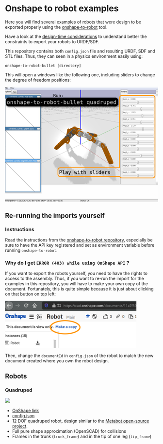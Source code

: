 # Onshape to robot examples

Here you will find several examples of robots that were design to be exported properly using the
[onshape-to-robot](https://github.com/Rhoban/onshape-to-robot) tool.

Have a look at the [design-time considerations](https://github.com/Rhoban/onshape-to-robot#design-time-considerations)
to understand better the constraints to export your robots to URDF/SDF.

This repository contains both `config.json` file and resulting URDF, SDF and STL files. Thus, they can seen in a
physics environment easily using:

    onshape-to-robot-bullet [directory]

This will open a windows like the following one, including sliders to change the degree of freedom positions:

![bullet window](.imgs/bullet.png)

## Re-running the imports yourself

### Instructions

Read the instructions from the [onshape-to-robot repository](https://github.com/Rhoban/onshape-to-robot), especially
be sure to have the API key registered and set as environment variable before running `onshape-to-robot`.

### Why do I get `ERROR (403) while using OnShape API` ?

If you want to export the robots yourself, you need to have the rights to access to the assembly. Thus, if you want to
re-run the import for the examples in this repository, you will have to make your own copy of the document. Fortunately,
this is quite simple because it is just about clicking on that button on top left:

![make a copy](.imgs/make-copy.png)

Then, change the `documentId` in `config.json` of the robot to match the new document created where you own the robot
design.

## Robots

### Quadruped

<a href="https://github.com/Rhoban/onshape-to-robot-examples/raw/master/.imgs/robot-quadruped.png">
<img src="https://github.com/Rhoban/onshape-to-robot-examples/raw/master/.imgs/robot-quadruped.png" width=256>
</a>

* [OnShape link](https://cad.onshape.com/documents/11a7f59e37f711d732274fca/w/7807518dc67487ad405722c8/e/5233c6445c575366a6cc0d50)
* [config.json](quadruped/config.json)
* 12 DOF quadruped robot, design similar to the [Metabot open-source project](https://github.com/rhoban/metabot).
* Full pure shape approximation (OpenSCAD) for collisions
* Frames in the trunk (`trunk_frame`) and in the tip of one leg (`tip_frame`)
